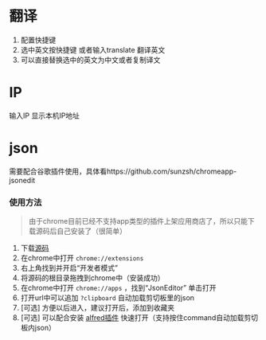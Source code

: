 # 翻译
 1. 配置快捷键
 2. 选中英文按快捷键 或者输入translate 翻译英文
 3. 可以直接替换选中的英文为中文或者复制译文
# IP
输入IP 显示本机IP地址
# json
需要配合谷歌插件使用，具体看https://github.com/sunzsh/chromeapp-jsonedit
### 使用方法
> 由于chrome目前已经不支持app类型的插件上架应用商店了，所以只能下载源码后自己安装了（很简单）

1. 下载[源码](https://github.com/josdejong/jsoneditor)
2. 在chrome中打开 `chrome://extensions`
3. 右上角找到并开启“开发者模式”
4. 将源码的根目录拖拽到chrome中（安装成功）
5. 在chrome中打开 `chrome://apps` ，找到“JsonEditor” 单击打开
6. 打开url中可以追加 `?clipboard` 自动加载剪切板里的json
7. \[可选\] 方便以后进入，建议打开后，添加到收藏夹
8. \[可选\] 可以配合安装 [alfred插件](https://github.com/sunzsh/favoritesWorkflow4Alfred/blob/main/jsonEditor.alfredworkflow) 快速打开（支持按住command自动加载剪切板内json）
